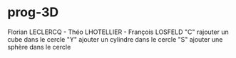 # prog-3D
Florian LECLERCQ - Théo LHOTELLIER - François LOSFELD
"C" rajouter un cube dans le cercle
"Y" ajouter un cylindre dans le cercle
"S" ajouter une sphère dans le cercle
